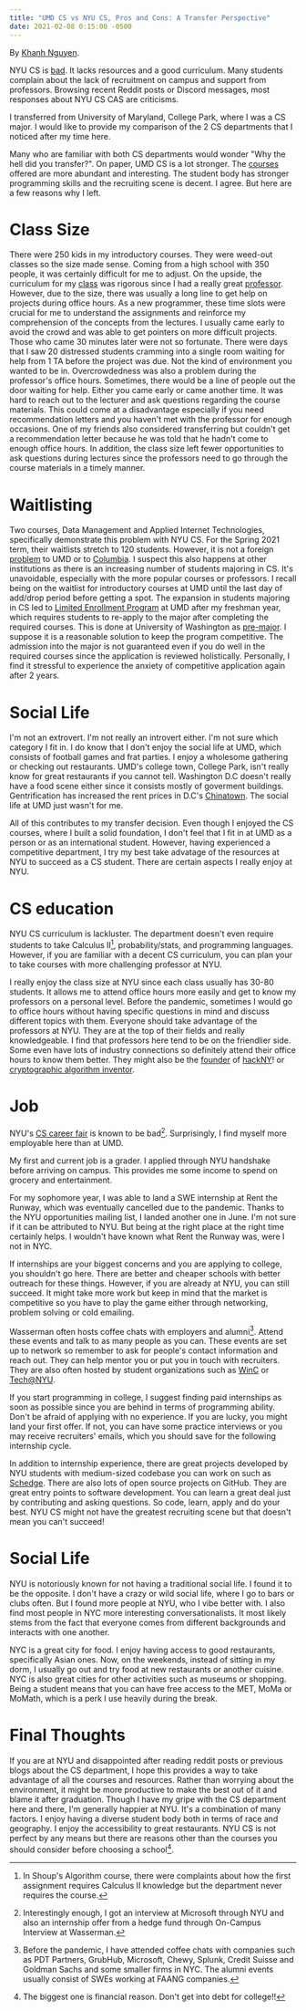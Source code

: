 ```yaml
---
title: "UMD CS vs NYU CS, Pros and Cons: A Transfer Perspective"
date: 2021-02-08 0:15:00 -0500
---
```


By [Khanh Nguyen](https://github.com/Kn99HN).

NYU CS is [bad](https://blog.torchnyu.com/2020/11/12/goto-nyu-cs-considered-harmful.html). It lacks resources and a good curriculum. Many students complain about the lack of recruitment on campus and support from professors. Browsing recent Reddit posts or Discord messages, most responses about NYU CS CAS are criticisms.

I transferred from University of Maryland, College Park, where I was a CS major. I would like to provide my comparison of the 2 CS departments that I noticed after my time here.

Many who are familiar with both CS departments would wonder "Why the hell did
you transfer?". On paper, UMD CS is a lot stronger. The [courses](https://app.testudo.umd.edu/soc/search?courseId=CMSC&sectionId=&termId=202101&_openSectionsOnly=on&creditCompare=&credits=&courseLevelFilter=ALL&instructor=&_facetoface=on&_blended=on&_online=on&courseStartCompare=&courseStartHour=&courseStartMin=&courseStartAM=&courseEndHour=&courseEndMin=&courseEndAM=&teachingCenter=ALL&_classDay1=on&_classDay2=on&_classDay3=on&_classDay4=on&_classDay5=on) offered are more abundant and interesting. The student body has stronger  programming skills and the recruiting scene is decent. I agree. But here are a few reasons why I left.

# Class Size 
There were 250 kids in my introductory courses. They were weed-out classes so 
the size made sense. Coming from a high school with 350 people, it was certainly difficult for me to adjust. On the upside, the curriculum for my
[class](https://www.cs.umd.edu/class/fall2018/cmsc131-020X040X/) was rigorous
since I had a really great [professor](https://www.ratemyprofessors.com/ShowRatings.jsp?tid=313062). However, due to the size, there was usually a long line to get help on projects during office hours. As a new programmer, these time slots were crucial for me to understand the assignments and reinforce my comprehension of the concepts from the lectures. I usually came early to avoid the crowd and was able to get pointers on more difficult projects. Those who came 30 minutes later were not so fortunate. There were days that I saw 20 distressed students cramming into a single room waiting for help from 1 TA before the project was due. Not the kind of environment you wanted to be in. Overcrowdedness was also a problem during the professor's office hours. Sometimes, there would be a line of people out the door waiting for help. Either you came early or came another time. It was hard
to reach out to the lecturer and ask questions regarding the course materials.
This could come at a disadvantage especially if you need recommendation letters
and you haven't met with the professor for enough occasions. One of my friends
also considered transferring but couldn't get a recommendation letter because he was told that he hadn't come to enough office hours. In addition, the class size left fewer opportunities to ask questions during lectures since the professors need to go through the course materials in a timely manner. 

# Waitlisting 
Two courses, Data Management and Applied Internet Technologies, specifically
demonstrate this problem with NYU CS. For the Spring 2021 term, their waitlists
stretch to 120 students. However, it is not a foreign
[problem](https://dbknews.com/2017/12/11/umd-computer-science-petition-waitlists-iribe-differential-tuition-class-size/)
to UMD or to [Columbia](https://www.facebook.com/columbiaconfessionz/posts/427826941899592). I suspect this also happens at other institutions as there is an increasing number of students majoring in CS. It's unavoidable, especially with the more popular courses or professors. I recall being on the waitlist for introductory courses at UMD until the last day of add/drop period before getting a spot. The expansion in students majoring in CS led to [Limited Enrollment Program](https://www.lep.umd.edu/computerscience.html#current) at UMD after my freshman year, which requires students to re-apply to the major after completing the required courses. This is done at University of Washington as [pre-major](https://www.washington.edu/uaa/advising/degree-overview/majors/). I suppose it is a reasonable solution to keep the program competitive. The admission into the major is not guaranteed even if you do well in the required courses since the application is reviewed holistically. Personally, I find it stressful to experience the anxiety of competitive application again after 2 years.

# Social Life
I'm not an extrovert. I'm not really an introvert either. I'm not sure which category I fit in. I do know that I don't enjoy the social life at UMD, which consists of football games and frat parties. I enjoy a wholesome gathering or checking out restaurants. UMD's college town, College Park, isn't really know for great restaurants if you cannot tell. Washington D.C doesn't really have a food scene either since it consists mostly of goverment buildings. Gentrification has increased the rent prices in D.C's [Chinatown](https://www.washingtonpost.com/lifestyle/style/dcs-chinatown-has-only-300-chinese-americans-left--and-fighting-to-stay/2015/07/16/86d54e84-2191-11e5-bf41-c23f5d3face1_story.html). The social life at UMD just wasn't for me.

All of this contributes to my transfer decision. Even though I enjoyed the CS courses, where I built a solid foundation, I don't feel that I fit in at UMD as a person or as an international student. However, having experienced a competitive department, I try my best take advatage of the resources at NYU to succeed as a CS student. There are certain aspects I really enjoy at NYU.

# CS education
NYU CS curriculum is lackluster. The department doesn't even require students to take Calculus II[^1], probability/stats, and programming languages. However, if you are familiar with a decent CS curriculum, you can plan your to take courses with more challenging professor at NYU.

I really enjoy the class size at NYU since each class usually has 30-80 students. It allows me to attend office hours more easily and get to know my professors on a personal level. Before the pandemic, sometimes I would go to office hours without having specific questions in mind and discuss different topics with them. Everyone should take advantage of the professors at NYU. They are at the top of their fields and really knowledgeable. I find that professors here tend to be on the friendlier side. Some even have lots of industry connections so definitely attend their office hours to know them better. They might also be the [founder](https://cs.nyu.edu/~korth/) of [hackNY](https://hackny.org/)! or [cryptographic algorithm inventor](https://en.wikipedia.org/wiki/Cramer%E2%80%93Shoup_cryptosystem). 

[^1]: In Shoup's Algorithm course, there were complaints about how the first assignment requires Calculus II knowledge but the department never requires the course.

# Job
NYU's [CS career fair](https://www.reddit.com/r/nyu/comments/k90h5t/cas_cs_is_going_from_bad_to_worse/) is known to be bad[^2]. Surprisingly, I find myself more employable here than at UMD.

[^2]: Interestingly enough, I got an interview at Microsoft through NYU and also an internship offer from a hedge fund through On-Campus Interview at Wasserman. 

My first and current job is a grader. I applied through NYU handshake before arriving on campus. This provides me some income to spend on grocery and entertainment.

For my sophomore year, I was able to land a SWE internship at Rent the Runway, which was eventually cancelled due to the pandemic. Thanks to the NYU opportunities mailing list, I landed another one in June. I'm not sure if it can be attributed to NYU. But being at the right place at the right time certainly helps. I wouldn't have known what Rent the Runway was, were I not in NYC. 

If internships are your biggest concerns and you are applying to college, you shouldn't go here. There are better and cheaper schools with better outreach for these things. However, if you are already at NYU, you can still succeed. It might take more work but keep in mind that the market is competitive so you have to play the game either through networking, problem solving or cold emailing.

Wasserman often hosts coffee chats with employers and alumni[^3]. Attend these
events and talk to as many people as you can. These events are set up to network so remember to ask for people's contact information and reach out. They can help mentor you or put you in touch with recruiters. They are also often hosted by student organizations such as [WinC](https://nyuwinc.org/upcoming-events) or [Tech@NYU](https://techatnyu.org/events).

[^3]: Before the pandemic, I have attended coffee chats with companies such as PDT Partners, GrubHub, Microsoft, Chewy, Splunk, Credit Suisse and Goldman Sachs  and some smaller firms in NYC. The alumni events usually consist of SWEs working at FAANG companies. 

If you start programming in college, I suggest finding paid internships as soon as possible since you are behind in terms of programming ability. Don't be afraid of applying with no experience. If you are lucky, you might land your first offer. If not, you can have some practice interviews or you may receive recruiters' emails, which you should save for the following internship cycle. 

In addition to internship experience, there are great projects developed by NYU students  with medium-sized codebase you can work on such as 
[Schedge](https://github.com/BUGS-NYU/schedge). There are also lots
of open source projects on GitHub. They are great entry points to software
development. You can learn a great deal just by contributing and asking
questions. So code, learn, apply and do your best. NYU CS might not have the
greatest recruiting scene but that doesn't mean you can't succeed!

# Social Life
NYU is notoriously known for not having a traditional social life. I found it to be the opposite. I don't have a crazy or wild social life, where I go to bars or clubs often. But I found more people at NYU, who I vibe better with. I also find most people in NYC more interesting conversationalists. It most likely stems from the fact that everyone comes from different backgrounds and interacts with one another.

NYC is a great city for food. I enjoy having access to good restaurants, specifically Asian ones. Now, on the weekends, instead of sitting in my dorm, I usually go out and try food at new restaurants or another cuisine. NYC is also great cities for other activities such as museums or shopping. Being a student means that you can have free access to the MET, MoMa or MoMath, which is a perk I use heavily during the break.

# Final Thoughts
If you are at NYU and disappointed after reading reddit posts or previous blogs about the CS department, I hope this provides a way to take advantage of all the courses and resources. Rather than worrying about the environment, it might be more productive to make the best out of it and blame it after graduation. Though I have my gripe with the CS department here and there, I'm generally happier at NYU. It's a combination of many factors. I enjoy having a diverse student body both in terms of race and geography. I enjoy the accessibility to great restaurants. NYU CS is not perfect by any means but there are reasons other than the courses you should consider before choosing a school[^4].

[^4]: The biggest one is financial reason. Don't get into debt for
college!! 

